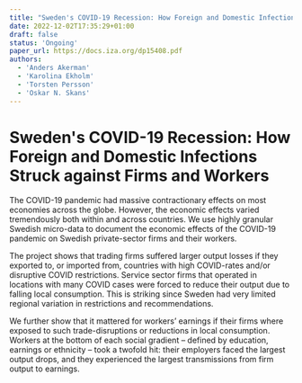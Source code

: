 ```yaml
---
title: "Sweden's COVID-19 Recession: How Foreign and Domestic Infections Struck against Firms and Workers"
date: 2022-12-02T17:35:29+01:00
draft: false
status: 'Ongoing'
paper_url: https://docs.iza.org/dp15408.pdf
authors:
  - 'Anders Akerman'
  - 'Karolina Ekholm'
  - 'Torsten Persson'
  - 'Oskar N. Skans'
---
```


# Sweden's COVID-19 Recession: How Foreign and Domestic Infections Struck against Firms and Workers

The COVID-19 pandemic had massive contractionary effects on most economies across the globe. However, the economic effects varied tremendously both within and across countries. We use highly granular Swedish micro-data to document the economic effects of the COVID-19 pandemic on Swedish private-sector firms and their workers.

The project shows that trading firms suffered larger output losses if they exported to, or imported from, countries with high COVID-rates and/or disruptive COVID restrictions. Service sector firms that operated in locations with many COVID cases were forced to reduce their output due to falling local consumption. This is striking since Sweden had very limited regional variation in restrictions and recommendations.

We further show that it mattered for workers’ earnings if their firms where exposed to such trade-disruptions or reductions in local consumption. Workers at the bottom of each social gradient – defined by education, earnings or ethnicity – took a twofold hit: their employers faced the largest output drops, and they experienced the largest transmissions from firm output to earnings.